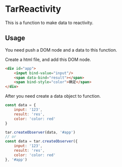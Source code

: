 # TarReactivity

This is a function to make data to reactivity.

## Usage

You need push a DOM node and a data to this function.

Create a html file, and add this DOM node.

```html
<div id="app">
    <input bind-value="input"/>
    <span data-bind="result"></span>
    <span bind-style="color">确定</span>
</div>
```
After you need create a data object to function.

```javascript
const data = {
    input: '123',
    result: 'res',
    color: 'color: red'
}

tar.createObserver(data, '#app')
// or
const data = tar.createObserver({
    input: '123',
    result: 'res',
    color: 'color: red'
}, '#app')
```